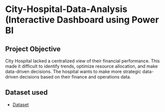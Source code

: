 # City-Hospital-Data-Analysis (Interactive Dashboard using Power BI
## Project Objective
City Hospital lacked a centralized view of their financial performance. This made it difficult to identify trends, optimize resource allocation, and make data-driven decisions. The hospital wants to make more strategic data-driven decisions based on their finance and operations data.
## Dataset used
- <a href="https://github.com/Osato240/POWER-BI-DASHBOARD/blob/main/Hospital%20Transactions%20Data.xlsx">Dataset</a>
